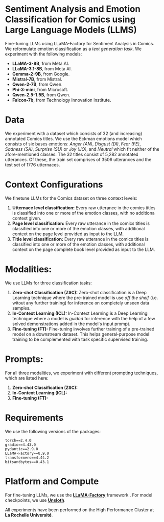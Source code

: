 # Sentiment Analysis and Emotion Classification for Comics using Large Language Models (LLMS)

Fine-tuning LLMs using LLaMA-Factory for Sentiment Analysis in Comics. We reformulate emotion classification as a *text generation task*. We experiment with the following models:

- **LLaMA-3-8B**, from Meta AI.
- **LLaMA-3.1-8B**, from Meta AI.
- **Gemma-2-9B**, from Google.
- **Mistral-7B**, from Mistral.
- **Qwen-2-7B**, from Qwen.
- **Phi-3-mini**, from Microsoft.
- **Qwen-2.5-1.5B**, from Qwen.
- **Falcon-7b**, from Technology Innovation Institute.


# Data

We experiment with a dataset which consists of 32 (and increasing) annotated Comics titles. We use the Eckman emotions model which consists of six bases emotions: *Anger (AN)*, *Disgust (DI)*, *Fear (FE)*, *Sadness (SA)*, *Surprise (SU)* or *Joy (JO)*, and *Neutral* which fit neither of the afore-mentioned classes. The 32 titles consist of 5,282 annotated utterances. Of these, the train set comprises of 3506 utterances and the test set of 1776 utternaces.

# Context Configurations

We finetune LLMs for the Comics dataset on three context levels: 

1) **Utternace level classification:** Every raw utterance in the comics titles is classified into one or more of the emotion classes, with no additiona context given.
2) **Page level classification:** Every raw utterance in the comics titles is classified into one or more of the emotion classes, with additional context on the page level provided as input to the LLM.
3) **Title level classification:** Every raw utterance in the comics titles is classified into one or more of the emotion classes, with additional context on the page complete book level provided as input to the LLM.


# Modalities:

We use LLMs for three classification tasks:

1) **Zero-shot Classification (ZSC):** Zero-shot classification is a Deep Learning technique where the pre-trained model is use *off the shelf* (i.e. witout any further training) for inference on completely unseen data samples.
2) **In-Context Learning (ICL):** In-Context Learning is a Deep Learning technique where a model is *guided* for inference with the help of a few solved demonstrations added in the model's input prompt.
3) **Fine-tuning (FT):** Fine-tuning involves further training of a pre-trained model on a downstream dataset. This helps general-purpose model training to be complemented with task specific supervised training.

# Prompts:

For all three modalities, we experiment with different prompting techniques, which are listed here:

1) **Zero-shot Classification (ZSC):** 
2) **In-Context Learning (ICL):**
3) **Fine-tuning (FT):**


# Requirements

We use the following versions of the packages:

```
torch==2.4.0
gradio==4.43.0
pydantic==2.9.0
LLaMA-Factory==0.9.0
transformers==4.44.2
bitsandbytes==0.43.1
```

# Platform and Compute

For fine-tuning LLMs, we use the [**LLaMA-Factory**](https://github.com/hiyouga/LLaMA-Factory) framework . For model checkpoints, we use [**Unsloth**](https://huggingface.co/unsloth).

All experiments have been performed on the High Performance Cluster at **La Rochelle Université**.